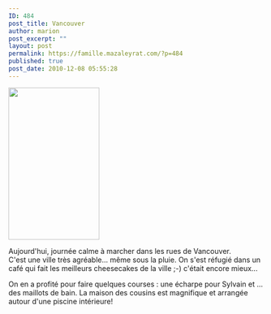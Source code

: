 ```yaml
---
ID: 484
post_title: Vancouver
author: marion
post_excerpt: ""
layout: post
permalink: https://famille.mazaleyrat.com/?p=484
published: true
post_date: 2010-12-08 05:55:28
---
```

<a href="http://famille.mazaleyrat.com/wp-content/uploads/2010/12/wpid-IMAG0099.jpg"><img src="http://famille.mazaleyrat.com/wp-content/uploads/2010/12/wpid-IMAG0099-179x300.jpg" alt="" title="wpid-IMAG0099.jpg" width="179" height="300" class="alignleft size-medium wp-image-483" /></a>
<p>Aujourd'hui, journée calme à marcher dans les rues de Vancouver.<br>
C'est une ville très agréable... même sous la pluie. On s'est réfugié dans un café qui fait les meilleurs cheesecakes de la ville ;-) c'était encore mieux...</p>
On en a profité pour faire quelques courses : une écharpe pour Sylvain et ... des maillots de bain. La maison des cousins est magnifique et arrangée autour d'une piscine intérieure!